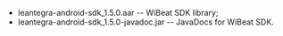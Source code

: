  - leantegra-android-sdk_1.5.0.aar -- WiBeat SDK library;
 - leantegra-android-sdk_1.5.0-javadoc.jar -- JavaDocs for WiBeat SDK.

